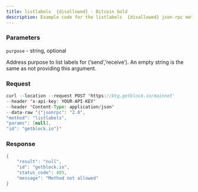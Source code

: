 ```yaml
---
title: listlabels  {disallowed} - Bitcoin Gold
description: Example code for the listlabels  {disallowed} json-rpc method. Сomplete guide on how to use listlabels  {disallowed} json-rpc in GetBlock.io Web3 documentation.
---
```


### Parameters


`purpose` - string, optional

Address purpose to list labels for (‘send’,’receive’). An empty string
is the same as not providing this argument.

### Request

``` java
curl --location --request POST 'https://btg.getblock.io/mainnet' 
--header 'x-api-key: YOUR-API-KEY' 
--header 'Content-Type: application/json' 
--data-raw '{"jsonrpc": "2.0",
"method": "listlabels",
"params": [null],
"id": "getblock.io"}'
```

###  Response

``` java
{
    "result": "null",
    "id": "getblock.io",
    "status_code": 405,
    "message": "Method not allowed"
}
```

